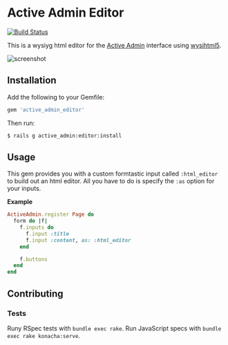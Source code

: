 # Active Admin Editor

[![Build Status](https://travis-ci.org/ejholmes/active_admin_editor.png)](https://travis-ci.org/ejholmes/active_admin_editor)

This is a wysiyg html editor for the [Active Admin](http://activeadmin.info/)
interface using [wysihtml5](https://github.com/xing/wysihtml5).

![screenshot](http://i.imgur.com/vfX1A.png)

## Installation

Add the following to your Gemfile:

```ruby
gem 'active_admin_editor'
```

Then run:

```bash
$ rails g active_admin:editor:install
```

## Usage

This gem provides you with a custom formtastic input called `:html_editor` to build out an html editor.
All you have to do is specify the `:as` option for your inputs.

**Example**

```ruby
ActiveAdmin.register Page do
  form do |f|
    f.inputs do
      f.input :title
      f.input :content, as: :html_editor
    end

    f.buttons
  end
end
```

## Contributing

### Tests

Runy RSpec tests with `bundle exec rake`. Run JavaScript specs with `bundle
exec rake konacha:serve`.

